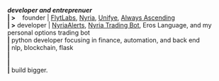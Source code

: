 <p>
  <b><i>developer and entreprenuer</i></b><br>
  <b>| ></b> &nbsp&nbsp&nbspfounder | <a href='https://FlytLaboratories.com'>FlytLabs</a>, <a href='https://nyriabot.io'>Nyria</a>, <a href='https://Unifye.me'>Unifye</a>, <a href='https://www.alwaysascending.io'>Always Ascending</a><br>
  <b>| ></b> developer | <a href='https://twitter.com/nyriaalerts'>NyriaAlerts</a>, <a href='https://twitter.com/nyriatrades'>Nyria Trading Bot</a>, <a href'https://github.com/xozxro/Eros'>Eros Language</a>, and my personal options trading bot<br>
<b>|</b> python developer focusing in finance, automation, and back end<br>
<b>|</b> nlp, blockchain, flask<br>
<b>|</b> <br>
<b>|</b> <br>
<b>|</b> build bigger.<br>
</p>
